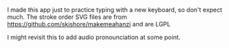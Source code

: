 I made this app just to practice typing with a new keyboard, so don't expect much.
The stroke order SVG files are  from https://github.com/skishore/makemeahanzi and are LGPL

I might revisit this to add audio pronounciation at some point.
